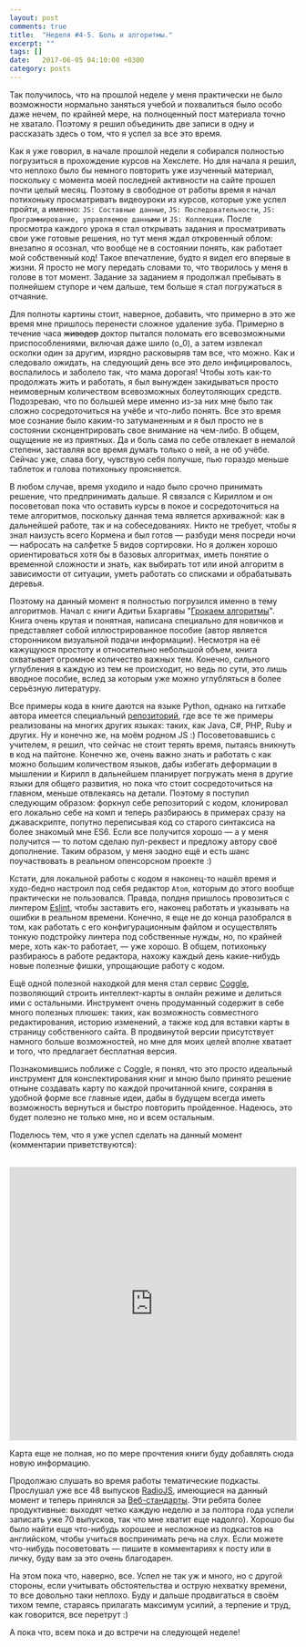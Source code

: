 ```yaml
---
layout: post
comments: true
title:  "Неделя #4-5. Боль и алгоритмы."
excerpt: ""
tags: []
date:   2017-06-05 04:10:00 +0300
category: posts
---
```

Так получилось, что на прошлой неделе у меня практически не было возможности нормально заняться учебой и похвалиться было особо даже нечем, по крайней мере, на полноценный пост материала точно не хватало. Поэтому я решил объединить две записи в одну и рассказать здесь о том, что я успел за все это время.

Как я уже говорил, в начале прошлой недели я собирался полностью погрузиться в прохождение курсов на Хекслете. Но для начала я решил, что неплохо было бы немного повторить уже изученный материал, поскольку с момента моей последней активности на сайте прошел почти целый месяц. Поэтому в свободное от работы время я начал потихоньку просматривать видеоуроки из курсов, которые уже успел пройти, а именно: `JS: Составные данные`, `JS: Последовательности`, `JS: Программирование, управляемое данными` и `JS: Коллекции`. После просмотра каждого урока я стал открывать задания и просматривать свои уже готовые решения, но тут меня ждал откровенный облом: внезапно я осознал, что вообще не в состоянии понять, как работает мой собственный код! Такое впечатление, будто я видел его впервые в жизни. Я просто не могу передать словами то, что творилось у меня в голове в тот момент. Задание за заданием я продолжал пребывать в полнейшем ступоре и чем дальше, тем больше я стал погружаться в отчаяние.

Для полноты картины стоит, наверное, добавить, что примерно в это же время мне пришлось перенести сложное удаление зуба. Примерно в течение часа ~~живодер~~ доктор пытался поломать его всевозможными приспособлениями, включая даже шило (о_0), а затем извлекал осколки один за другим, изрядно расковыряв там все, что можно. Как и следовало ожидать, на следующий день все это дело инфицировалось, воспалилось и заболело так, что мама дорогая! Чтобы хоть как-то продолжать жить и работать, я был вынужден закидываться просто неимоверным количеством всевозможных болеутоляющих средств. Подозреваю, что по большей мере именно из-за них мне было так сложно сосредоточиться на учёбе и что-либо понять. Все это время мое сознание было каким-то затуманенным и я был просто не в состоянии сконцентрировать свое внимание на чем-либо. В общем, ощущение не из приятных. Да и боль сама по себе отвлекает в немалой степени, заставляя все время думать только о ней, а не об учёбе. Сейчас уже, слава богу, чувствую себя получше, пью гораздо меньше таблеток и голова потихоньку проясняется.

В любом случае, время уходило и надо было срочно принимать решение, что предпринимать дальше. Я связался с Кириллом и он посоветовал пока что оставить курсы в покое и сосредоточиться на теме алгоритмов, поскольку данная тема является архиважной: как в дальнейшей работе, так и на собеседованиях. Никто не требует, чтобы я знал наизусть всего Кормена и был готов — разбуди меня посреди ночи — набросать на салфетке 5 видов сортировки. Но я должен хорошо ориентироваться хотя бы в базовых алгоритмах, иметь понятие о временной сложности и знать, как выбирать тот или иной алгоритм в зависимости от ситуации, уметь работать со списками и обрабатывать деревья.

Поэтому на данный момент я полностью погрузился именно в тему алгоритмов. Начал с книги Адитьи Бхаргавы "[Грокаем алгоритмы](http://www.ozon.ru/context/detail/id/139296295/)". Книга очень крутая и понятная, написана специально для новичков и представляет собой иллюстрированное пособие (автор является сторонником визуальной подачи информации). Несмотря на её кажущуюся простоту и относительно небольшой объем, книга охватывает огромное количество важных тем. Конечно, сильного углубления в каждую из тем не происходит, но ведь по сути, это лишь вводное пособие, вслед за которым уже можно углубляться в более серьёзную литературу.

Все примеры кода в книге даются на языке Python, однако на гитхабе автора имеется специальный [репозиторий](https://github.com/egonSchiele/grokking_algorithms), где все те же примеры реализованы на многих других языках: таких, как Java, C#, PHP, Ruby и других. Ну и конечно же, на моём родном JS :) Посоветовавшись с учителем, я решил, что сейчас не стоит терять время, пытаясь вникнуть в код на пайтоне. Конечно же, очень важно знать и работать с как можно большим количеством языков, дабы избегать деформации в мышлении и Кирилл в дальнейшем планирует погружать меня в другие языки для общего развития, но пока что стоит сосредоточиться на главном, меньше отвлекаясь на детали. Поэтому я поступил следующим образом: форкнул себе репозиторий с кодом, клонировал его локально себе на комп и теперь разбираюсь в примерах сразу на джаваскрипте, попутно переписывая код со старого синтаксиса на более знакомый мне ES6. Если все получится хорошо — а у меня получится — то потом сделаю пул-реквест и предложу автору своё дополнение. Таким образом, у меня заодно ещё и есть шанс поучаствовать в реальном опенсорсном проекте :)

Кстати, для локальной работы с кодом я наконец-то нашёл время и худо-бедно настроил под себя редактор `Atom`, которым до этого вообще практически не пользовался. Правда, полдня пришлось провозиться с линтером [Eslint](http://eslint.org/), чтобы заставить его, наконец работать и указывать на ошибки в реальном времени. Конечно, я еще не до конца разобрался в том, как работать с его конфигурационным файлом и осуществлять тонкую подстройку линтера под собственные нужды, но, по крайней мере, хоть как-то работает,  — уже хорошо. В общем, потихоньку разбираюсь в работе редактора, нахожу каждый день какие-нибудь новые полезные фишки, упрощающие работу с кодом.

Ещё одной полезной находкой для меня стал сервис [Coggle](https://coggle.it/),  позволяющий строить интеллект-карты в онлайн режиме и делиться ими с остальными. Инструмент очень продуманный содержит в себе много полезных плюшек: таких, как возможность совместного редактирования, историю изменений, а также код для вставки карты в страницу собственного сайта. В продвинутой версии присутствует намного больше возможностей, но мне для моих целей вполне хватает и того, что предлагает бесплатная версия.

Познакомившись поближе с Coggle, я понял, что это просто идеальный инструмент для конспектирования книг и мною было принято решение отныне создавать карту по каждой прочитанной книге, сохраняя в удобной форме все главные идеи, дабы в будущем всегда иметь возможность вернуться и быстро повторить пройденное. Надеюсь, это будет полезно не только мне, но и всем остальным.

Поделюсь тем, что я уже успел сделать на данный момент (комментарии приветствуются):

<br>
<iframe width='100%' height='480' src='https://embed.coggle.it/diagram/WSxZx6kbTwAB6E3V/6af82ac3efb6fffb6b65ae261df24a29a40b37ed4720661120026493b8286372' frameborder='0' allowfullscreen></iframe>
<br>

Карта еще не полная, но по мере прочтения книги буду добавлять сюда новую информацию.

Продолжаю слушать во время работы тематические подкасты. Прослушал уже все 48 выпусков [RadioJS](https://radiojs.ru/), имеющиеся на данный момент и теперь принялся за [Веб-стандарты](https://soundcloud.com/web-standards). Эти ребята более продуктивные: выходят четко каждую неделю и за полтора года успели записать уже 70 выпусков, так что мне хватит еще надолго). Хорошо бы было найти еще что-нибудь хорошее и несложное из подкастов на английском, чтобы учиться воспринимать речь на слух. Если можете что-нибудь посоветовать — пишите в комментариях к посту или в личку, буду вам за это очень благодарен.

На этом пока что, наверно, все. Успел не так уж и много, но с другой стороны, если учитывать обстоятельства и острую нехватку времени, то все довольно таки неплохо. Буду и дальше продвигаться в своём тихом темпе, стараясь прилагать максимум усилий, а терпение и труд, как говорится, все перетрут :)

А пока что, всем пока и до встречи на следующей неделе!
